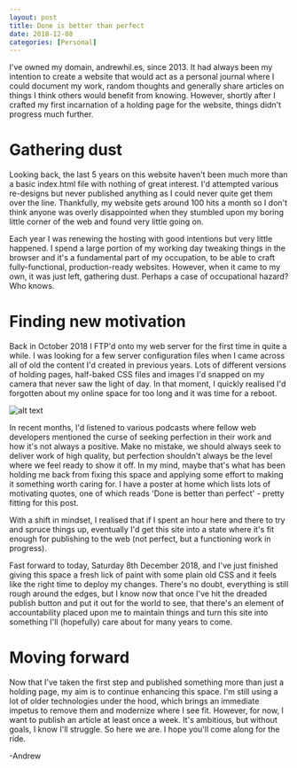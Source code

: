 ```yaml
---
layout: post
title: Done is better than perfect
date: 2018-12-08
categories: [Personal]
---
```


I've owned my domain, andrewhil.es, since 2013. It had always been my intention to create a website that would act as a personal journal where I could document my work, random thoughts and generally share articles on things I think others would benefit from knowing. However, shortly after I crafted my first incarnation of a holding page for the website, things didn't progress much further.

# Gathering dust
Looking back, the last 5 years on this website haven't been much more than a basic index.html file with nothing of great interest. I'd attempted various re-designs but never published anything as I could never quite get them over the line. Thankfully, my website gets around 100 hits a month so I don't think anyone was overly disappointed when they stumbled upon my boring little corner of the web and found very little going on.

Each year I was renewing the hosting with good intentions but very little happened. I spend a large portion of my working day tweaking things in the browser and it's a fundamental part of my occupation, to be able to craft fully-functional, production-ready websites. However, when it came to my own, it was just left, gathering dust. Perhaps a case of occupational hazard? Who knows.

# Finding new motivation
Back in October 2018 I FTP'd onto my web server for the first time in quite a while. I was looking for a few server configuration files when I came across all of old the content I'd created in previous years. Lots of different versions of holding pages, half-baked CSS files and images I'd snapped on my camera that never saw the light of day. In that moment, I quickly realised I'd forgotten about my online space for too long and it was time for a reboot.

![alt text](../../../../images/2018-12-08-img1.jpg "Done is better than perfect poster image")

In recent months, I'd listened to various podcasts where fellow web developers mentioned the curse of seeking perfection in their work and how it's not always a positive. Make no mistake, we should always seek to deliver work of high quality, but perfection shouldn't always be the level where we feel ready to show it off. In my mind, maybe that's what has been holding me back from fixing this space and applying some effort to making it something worth caring for. I have a poster at home which lists lots of motivating quotes, one of which reads 'Done is better than perfect' - pretty fitting for this post.

With a shift in mindset, I realised that if I spent an hour here and there to try and spruce things up, eventually I'd get this site into a state where it's fit enough for publishing to the web (not perfect, but a functioning work in progress).

Fast forward to today, Saturday 8th December 2018, and I've just finished giving this space a fresh lick of paint with some plain old CSS and it feels like the right time to deploy my changes. There's no doubt, everything is still rough around the edges, but I know now that once I've hit the dreaded publish button and put it out for the world to see, that there's an element of accountability placed upon me to maintain things and turn this site into something I'll (hopefully) care about for many years to come.

# Moving forward
Now that I've taken the first step and published something more than just a holding page, my aim is to continue enhancing this space. I'm still using a lot of older technologies under the hood, which brings an immediate impetus to remove them and modernize where I see fit. However, for now, I want to publish an article at least once a week. It's ambitious, but without goals, I know I'll struggle. So here we are. I hope you'll come along for the ride.

-Andrew